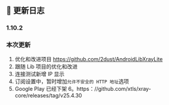 ## 📅 更新日志
### 1.10.2
### 本次更新

1. 优化和改进项目 https://github.com/2dust/AndroidLibXrayLite
2. 跟随 Lib 项目的优化和改进
3. 连接测试新增 IP 显示
4. 订阅设置中，暂时增加`允许不安全的 HTTP 地址`选项
5. Google Play 已经下架
6。https：//github.com/xtls/xray-core/releases/tag/v25.4.30
